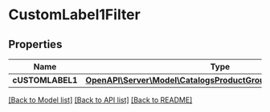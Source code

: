 # CustomLabel1Filter

## Properties
Name | Type | Description | Notes
------------ | ------------- | ------------- | -------------
**cUSTOMLABEL1** | [**OpenAPI\Server\Model\CatalogsProductGroupMultipleStringCriteria**](.md) |  | 

[[Back to Model list]](../README.md#documentation-for-models) [[Back to API list]](../README.md#documentation-for-api-endpoints) [[Back to README]](../README.md)


